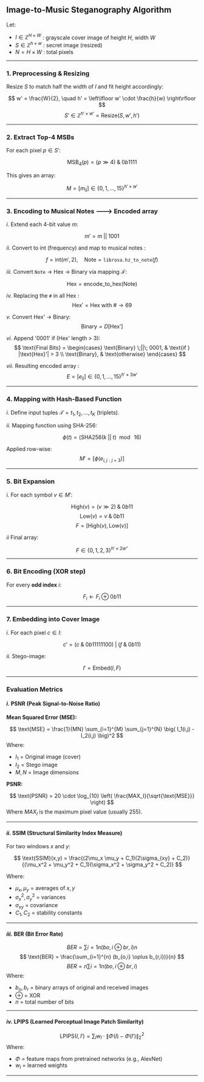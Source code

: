 
## Image-to-Music Steganography Algorithm

Let:

- $I \in \mathbb{Z}^{H \times W}$ : grayscale cover image of height $H$, width $W$
- $S \in \mathbb{Z}^{h \times w}$ : secret image (resized)
- $N = H \times W$ : total pixels

---

### 1. Preprocessing & Resizing

Resize $S$ to match half the width of $I$ and fit height accordingly:

$$ w' = \frac{W}{2}, \quad h' = \left\lfloor w' \cdot \frac{h}{w} \right\rfloor $$ $$ S' \in \mathbb{Z}^{h' \times w'} = \text{Resize}(S, w', h') $$

---

### 2. Extract Top-4 MSBs

For each pixel $p \in S'$:

$$ \text{MSB}_4(p) = (p \gg 4) \;\&\; 0b1111 $$

This gives an array:

$$ M = [m_{ij}] \in \{0,1,\dots,15\}^{h' \times w'} $$

---

### 3. Encoding to Musical Notes ---> Encoded array

*i.* Extend each 4-bit value $m$:

$$ m' = m \;||\; 1001 $$


*ii.* Convert to int (frequency) and map to musical notes :

$$ f = \text{int}(m', 2), \quad \text{Note} = \texttt{librosa.hz\_to\_note}(f) $$


*iii.* Convert `Note` → Hex → Binary via mapping $\mathcal{F}$:

$$
\text{Hex} = \text{encode\_to\_hex}(\text{Note})
$$

*iv.* Replacing the `#` in all Hex :
$$
\text{Hex}' = \text{Hex} \; \text{with } \# \to 69
$$

*v.* Convert Hex' → Binary:
$$
\text{Binary} = D[\text{Hex}']
$$

*vi.* Append '0001' if (Hex' length > 3):
$$
\text{Final Bits} =
\begin{cases}
\text{Binary} \;||\; 0001, & \text{if } |\text{Hex}'| > 3 \\
\text{Binary}, & \text{otherwise}
\end{cases}
$$

*vii.* Resulting encoded array :
$$
E = [e_{ij}] \in \{0,1,\dots,15\}^{h' \times 3w'}
$$

---

### 4. Mapping with Hash-Based Function

*i.* Define input tuples $\mathcal{T} = {t_1, t_2, \dots, t_K}$ (triplets).  

*ii.* Mapping function using SHA-256:

$$ \phi(t) = \Big( \text{SHA256}(k \;||\; t) \;\bmod\; 16 \Big) $$

Applied row-wise:
$$ M' = [\phi(e_{i,j:j+3})] $$

---

### 5. Bit Expansion

*i.* For each symbol $v \in M'$:

$$ \text{High}(v) = (v \gg 2) \;\&\; 0b11 $$ $$ \text{Low}(v) = v \;\&\; 0b11 $$ $$ F = [\text{High}(v), \text{Low}(v)] $$

*ii* Final array:

$$ F \in \{0,1,2,3\}^{h' \times 2w''} $$

---

### 6. Bit Encoding (XOR step)

For every **odd index** $i$:

$$ F_{i} \gets F_{i} \oplus 0b11 $$

---

### 7. Embedding into Cover Image

*i.* For each pixel $c \in I$:

$$ c' = (c \;\&\; 0b11111100) \;|\; (f \;\&\; 0b11) $$

*ii.* Stego-image:

$$ I' = \text{Embed}(I, F) $$

---

### Evaluation Metrics


#### *i.* PSNR (Peak Signal-to-Noise Ratio)

 **Mean Squared Error (MSE):**

$$
\text{MSE} = \frac{1}{MN} \sum_{i=1}^{M} \sum_{j=1}^{N} \big( I_1(i,j) - I_2(i,j) \big)^2
$$
Where:

- $I_1$ = Original image (cover)
- $I_2$ = Stego image
- $M, N$ = Image dimensions

 **PSNR:**

$$
\text{PSNR} = 20 \cdot \log_{10} \left( \frac{MAX_I}{\sqrt{\text{MSE}}} \right)
$$
Where $MAX_I$ is the maximum pixel value (usually 255).


---

#### *ii.* SSIM (Structural Similarity Index Measure)

For two windows $x$ and $y$:

$$
\text{SSIM}(x,y) = \frac{(2\mu_x \mu_y + C_1)(2\sigma_{xy} + C_2)}{(\mu_x^2 + \mu_y^2 + C_1)(\sigma_x^2 + \sigma_y^2 + C_2)}
$$

Where:

- $\mu_x, \mu_y$ = averages of $x,y$ 
- $\sigma_x^2, \sigma_y^2$ = variances
- $\sigma_{xy}$ = covariance
- $C_1, C_2$ = stability constants

---
#### *iii.* BER (Bit Error Rate)

$$
BER=∑i=1n(bo,i⊕br,i)n
$$
$$
\text{BER} = \frac{\sum_{i=1}^{n} (b_{o,i} \oplus b_{r,i})}{n}
$$
$$
BER=n∑i=1n​(bo,i​⊕br,i​)​
$$
Where:

- $b_o, b_r$ = binary arrays of original and received images
- $\oplus$ = XOR
- $n$ = total number of bits

---

#### *iv.* LPIPS (Learned Perceptual Image Patch Similarity)
$$
\text{LPIPS}(I,I') = \sum_{l} w_l \cdot \left\lVert \Phi(I) - \Phi(I') \right\rVert_2^2
$$
Where:
- $\Phi$ = feature maps from pretrained networks (e.g., AlexNet) 
- $w_l$ = learned weights

---


